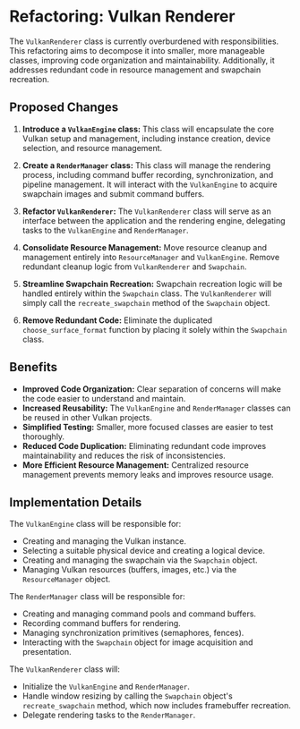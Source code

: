 # Refactoring: Vulkan Renderer

The `VulkanRenderer` class is currently overburdened with responsibilities. This refactoring aims to decompose it into smaller, more manageable classes, improving code organization and maintainability.  Additionally, it addresses redundant code in resource management and swapchain recreation.

## Proposed Changes

1. **Introduce a `VulkanEngine` class:** This class will encapsulate the core Vulkan setup and management, including instance creation, device selection, and resource management.

2. **Create a `RenderManager` class:** This class will manage the rendering process, including command buffer recording, synchronization, and pipeline management. It will interact with the `VulkanEngine` to acquire swapchain images and submit command buffers.

3. **Refactor `VulkanRenderer`:** The `VulkanRenderer` class will serve as an interface between the application and the rendering engine, delegating tasks to the `VulkanEngine` and `RenderManager`.

4. **Consolidate Resource Management:** Move resource cleanup and management entirely into `ResourceManager` and `VulkanEngine`. Remove redundant cleanup logic from `VulkanRenderer` and `Swapchain`.

5. **Streamline Swapchain Recreation:**  Swapchain recreation logic will be handled entirely within the `Swapchain` class.  The `VulkanRenderer` will simply call the `recreate_swapchain` method of the `Swapchain` object.

6. **Remove Redundant Code:** Eliminate the duplicated `choose_surface_format` function by placing it solely within the `Swapchain` class.

## Benefits

* **Improved Code Organization:** Clear separation of concerns will make the code easier to understand and maintain.
* **Increased Reusability:** The `VulkanEngine` and `RenderManager` classes can be reused in other Vulkan projects.
* **Simplified Testing:** Smaller, more focused classes are easier to test thoroughly.
* **Reduced Code Duplication:** Eliminating redundant code improves maintainability and reduces the risk of inconsistencies.
* **More Efficient Resource Management:** Centralized resource management prevents memory leaks and improves resource usage.

## Implementation Details

The `VulkanEngine` class will be responsible for:

* Creating and managing the Vulkan instance.
* Selecting a suitable physical device and creating a logical device.
* Creating and managing the swapchain via the `Swapchain` object.
* Managing Vulkan resources (buffers, images, etc.) via the `ResourceManager` object.

The `RenderManager` class will be responsible for:

* Creating and managing command pools and command buffers.
* Recording command buffers for rendering.
* Managing synchronization primitives (semaphores, fences).
* Interacting with the `Swapchain` object for image acquisition and presentation.

The `VulkanRenderer` class will:

* Initialize the `VulkanEngine` and `RenderManager`.
* Handle window resizing by calling the `Swapchain` object's `recreate_swapchain` method, which now includes framebuffer recreation.
* Delegate rendering tasks to the `RenderManager`.

